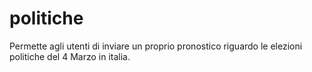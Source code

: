 # politiche
Permette agli utenti di inviare un proprio pronostico riguardo le elezioni politiche del 4 Marzo in italia.
